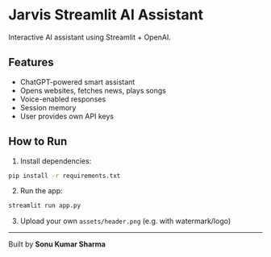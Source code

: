 
# Jarvis Streamlit AI Assistant

Interactive AI assistant using Streamlit + OpenAI.

## Features
- ChatGPT-powered smart assistant
- Opens websites, fetches news, plays songs
- Voice-enabled responses
- Session memory
- User provides own API keys

## How to Run
1. Install dependencies:
```bash
pip install -r requirements.txt
```

2. Run the app:
```bash
streamlit run app.py
```

3. Upload your own `assets/header.png` (e.g. with watermark/logo)

---

Built by **Sonu Kumar Sharma**
